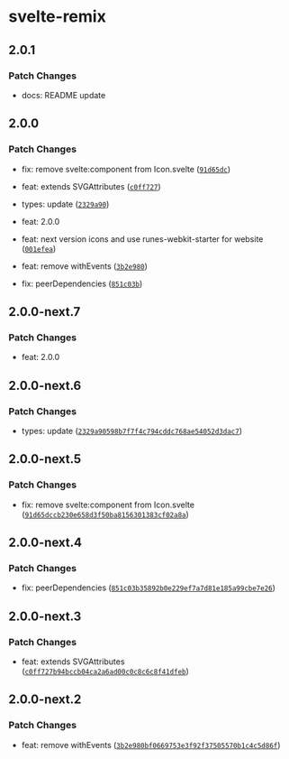 # svelte-remix

## 2.0.1

### Patch Changes

- docs: README update

## 2.0.0

### Patch Changes

- fix: remove svelte:component from Icon.svelte ([`91d65dc`](https://github.com/shinokada/svelte-remix/commit/91d65dccb230e658d3f50ba8156301383cf02a8a))

- feat: extends SVGAttributes<SVGElement> ([`c0ff727`](https://github.com/shinokada/svelte-remix/commit/c0ff727b94bccb04ca2a6ad00c0c8c6c8f41dfeb))

- types: update ([`2329a90`](https://github.com/shinokada/svelte-remix/commit/2329a90598b7f7f4c794cddc768ae54052d3dac7))

- feat: 2.0.0

- feat: next version icons and use runes-webkit-starter for website ([`001efea`](https://github.com/shinokada/svelte-remix/commit/001efeadc44b8eab05d88cd6bd6c5cb4acd76e39))

- feat: remove withEvents ([`3b2e980`](https://github.com/shinokada/svelte-remix/commit/3b2e980bf0669753e3f92f37505570b1c4c5d86f))

- fix: peerDependencies ([`851c03b`](https://github.com/shinokada/svelte-remix/commit/851c03b35892b0e229ef7a7d81e185a99cbe7e26))

## 2.0.0-next.7

### Patch Changes

- feat: 2.0.0

## 2.0.0-next.6

### Patch Changes

- types: update ([`2329a90598b7f7f4c794cddc768ae54052d3dac7`](https://github.com/shinokada/svelte-remix/commit/2329a90598b7f7f4c794cddc768ae54052d3dac7))

## 2.0.0-next.5

### Patch Changes

- fix: remove svelte:component from Icon.svelte ([`91d65dccb230e658d3f50ba8156301383cf02a8a`](https://github.com/shinokada/svelte-remix/commit/91d65dccb230e658d3f50ba8156301383cf02a8a))

## 2.0.0-next.4

### Patch Changes

- fix: peerDependencies ([`851c03b35892b0e229ef7a7d81e185a99cbe7e26`](https://github.com/shinokada/svelte-remix/commit/851c03b35892b0e229ef7a7d81e185a99cbe7e26))

## 2.0.0-next.3

### Patch Changes

- feat: extends SVGAttributes<SVGElement> ([`c0ff727b94bccb04ca2a6ad00c0c8c6c8f41dfeb`](https://github.com/shinokada/svelte-remix/commit/c0ff727b94bccb04ca2a6ad00c0c8c6c8f41dfeb))

## 2.0.0-next.2

### Patch Changes

- feat: remove withEvents ([`3b2e980bf0669753e3f92f37505570b1c4c5d86f`](https://github.com/shinokada/svelte-remix/commit/3b2e980bf0669753e3f92f37505570b1c4c5d86f))
